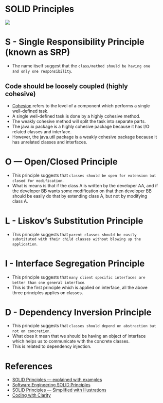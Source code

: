 # SOLID Principles

![](https://www.dereuromark.de/wp-content/uploads/2016/01/SOLID.jpg)

# S - Single Responsibility Principle (known as SRP)
- The name itself suggest that the `class/method should be having one and only one responsibility`.

## Code should be loosely coupled (highly cohesive)
- [Cohesion](https://en.wikipedia.org/wiki/Cohesion_(computer_science)) refers to the level of a component which performs a single well-defined task.
- A single well-defined task is done by a highly cohesive method.
- The weakly cohesive method will split the task into separate parts.
- The java.io package is a highly cohesive package because it has I/O related classes and interface.
- However, the java.util package is a weakly cohesive package because it has unrelated classes and interfaces.

# O — Open/Closed Principle
- This principle suggests that `classes should be open for extension but closed for modification`.
- What is means is that if the class A is written by the developer AA, and if the developer BB wants some modification on that then developer BB should be easily do that by extending class A, but not by modifying class A.

# L - Liskov’s Substitution Principle
- This principle suggests that `parent classes should be easily substituted with their child classes without blowing up the application`.

# I - Interface Segregation Principle
- This principle suggests that `many client specific interfaces are better than one general interface`.
- This is the first principle which is applied on interface, all the above three principles applies on classes.

# D - Dependency Inversion Principle
- This principle suggests that `classes should depend on abstraction but not on concretion`.
- What does it mean that we should be having an object of interface which helps us to communicate with the concrete classes.
- This is related to dependency injection.

# References
- [SOLID Principles — explained with examples](https://medium.com/mindorks/solid-principles-explained-with-examples-79d1ce114ace)
- [Software Engineering SOLID Principles](https://junaidshahid.com/software-engineering-solid-principles/)
- [SOLID Principles — Simplified with Illustrations](https://levelup.gitconnected.com/solid-principles-simplified-with-illustrations-fe5265f68ec6)
- [Coding with Clarity](https://alistapart.com/article/coding-with-clarity/)